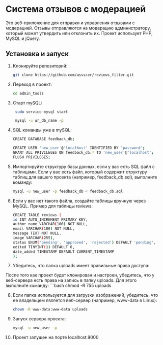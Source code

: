# Система отзывов с модерацией

Это веб-приложение для отправки и управления отзывами с модерацией. Отзывы отправляются на модерацию администратору, который может утвердить или отклонить их. Проект использует PHP, MySQL и jQuery.

## Установка и запуск

1. Клонируйте репозиторий:

   ```bash
   git clone https://github.com/assscer/reviews_filter.git
2. Переход в проект:
    ```bash
    cd admin_tools
3. Старт mySQL:
   ```bash
    sudo service mysql start

    mysql -u ur_db_name -p

4. SQL команды уже в mySQL:
    ```bash
    CREATE DATABASE feedback_db;

    CREATE USER 'new_user'@'localhost' IDENTIFIED BY 'password';
    GRANT ALL PRIVILEGES ON feedback_db.* TO 'new_user'@'localhost';
    FLUSH PRIVILEGES;

5. Импортируйте структуру базы данных, если у вас есть SQL файл с таблицами. Если у вас есть файл, который содержит структуру таблиц для вашего проекта (например, feedback_db.sql), выполните команду:
    ```bash
    mysql -u new_user -p feedback_db < feedback_db.sql

6. Если у вас нет такого файла, создайте таблицы вручную через MySQL. Пример для таблицы reviews:
    ```bash
    CREATE TABLE reviews (
    id INT AUTO_INCREMENT PRIMARY KEY,
    author_name VARCHAR(100) NOT NULL,
    email VARCHAR(100) NOT NULL,
    message TEXT NOT NULL,
    image VARCHAR(255),
    status ENUM('pending', 'approved', 'rejected') DEFAULT 'pending',
    edited TINYINT(1) DEFAULT 0,
    date_added TIMESTAMP DEFAULT CURRENT_TIMESTAMP
    );

7. Убедитесь, что папка uploads имеет правильные права доступа:

После того как проект будет клонирован и настроен, убедитесь, что у веб-сервера есть права на запись в папку uploads. Для этого выполните команду:
    ```bash
    chmod -R 755 uploads

8. Если папка используется для загрузки изображений, убедитесь, что ее владельцем является веб-сервер (например, www-data в Linux):
    ```bash
    chown -R www-data:www-data uploads


9. Запуск сервера проекта:
    ```bash
    mysql -u new_user -p


10. Проект запущен на порте localhost:8000


